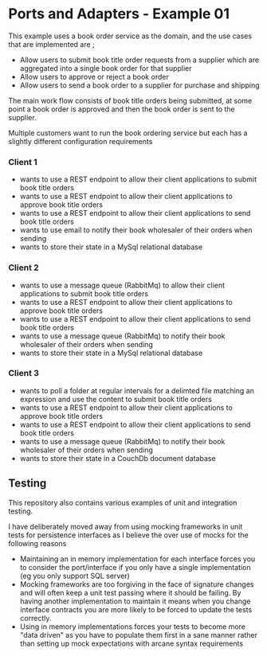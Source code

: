 # Ports and Adapters - Example 01

This example uses a book order service as the domain, and the use cases that are implemented are ;

* Allow users to submit book title order requests from a supplier which are aggregated into a single book order for that supplier
* Allow users to approve or reject a book order 
* Allow users to send a book order to a supplier for purchase and shipping

The main work flow consists of book title orders being submitted, at some point a book order is approved and then the book order is sent to the supplier.

Multiple customers want to run the book ordering service but each has a slightly different configuration requirements

### Client 1 ###

* wants to use a REST endpoint to allow their client applications to submit book title orders
* wants to use a REST endpoint to allow their client applications to approve book title orders
* wants to use a REST endpoint to allow their client applications to send book title orders
* wants to use email to notify their book wholesaler of their orders when sending
* wants to store their state in a MySql relational database

### Client 2 ###

* wants to use a message queue (RabbitMq) to allow their client applications to submit book title orders
* wants to use a REST endpoint to allow their client applications to approve book title orders
* wants to use a REST endpoint to allow their client applications to send book title orders
* wants to use a message queue (RabbitMq) to notify their book wholesaler of their orders when sending
* wants to store their state in a MySql relational database

### Client 3 ###

* wants to poll a folder at regular intervals for a delimted file matching an expression and use the content to submit book title orders
* wants to use a REST endpoint to allow their client applications to approve book title orders
* wants to use a REST endpoint to allow their client applications to send book title orders
* wants to use a message queue (RabbitMq) to notify their book wholesaler of their orders when sending
* wants to store their state in a CouchDb document database

## Testing ##
This repository also contains various examples of unit and integration testing.

I have deliberately moved away from using mocking frameworks in unit tests for persistence interfaces as I 
believe the over use of mocks for the following reasons
* Maintaining an in memory implementation for each interface forces you to consider the port/interface if you only have
a single implementation (eg you only support SQL server)
* Mocking frameworks are too forgiving in the face of signature changes and will often keep a unit test passing where it should be failing. 
  By having another implementation to maintain it means when you change interface contracts you are more likely to be forced to update the tests correctly.
* Using in memory implementations forces your tests to become more "data driven" as you have to populate them first in a sane manner
rather than setting up mock expectations with arcane syntax requirements
  
